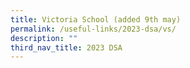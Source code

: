 ```yaml
---
title: Victoria School (added 9th may)
permalink: /useful-links/2023-dsa/vs/
description: ""
third_nav_title: 2023 DSA
---
```

